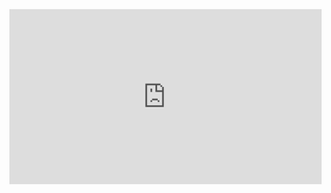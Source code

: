 <iframe width="560" height="315" src="https://www.youtube.com/embed/w3ucRKSPbxQ" title="YouTube video player" frameborder="0" allow="accelerometer; autoplay; clipboard-write; encrypted-media; gyroscope; picture-in-picture" allowfullscreen></iframe>
